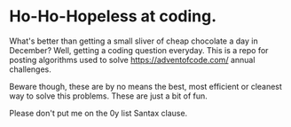 # Ho-Ho-Hopeless at coding.

What's better than getting a small sliver of cheap chocolate a day in December? Well, getting a coding question everyday.
This is a repo for posting algorithms used to solve https://adventofcode.com/ annual challenges.

Beware though, these are by no means the best, most efficient or cleanest way to solve this problems. These are just a bit of fun.

Please don't put me on the 0y list Santax clause.
